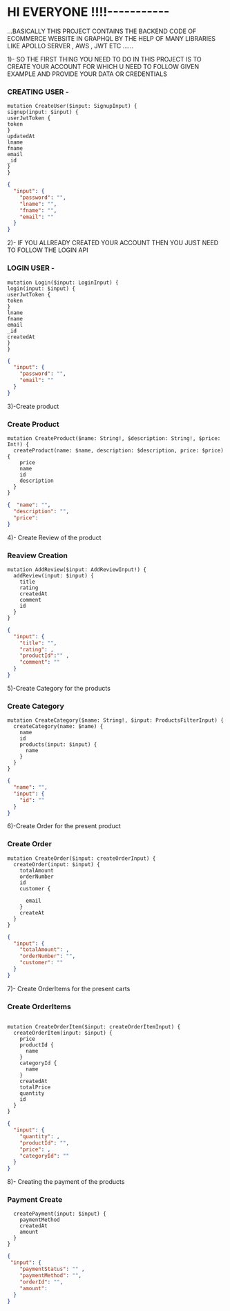# HI EVERYONE !!!!-----------

...BASICALLY THIS PROJECT CONTAINS THE BACKEND CODE OF ECOMMERCE WEBSITE IN GRAPHQL BY THE HELP OF MANY LIBRARIES LIKE APOLLO SERVER , AWS , JWT ETC ......

1)- SO THE FIRST THING YOU NEED TO DO IN THIS PROJECT IS TO CREATE YOUR ACCOUNT FOR WHICH U NEED TO FOLLOW GIVEN EXAMPLE AND PROVIDE YOUR DATA OR CREDENTIALS

### CREATING USER -

```
mutation CreateUser($input: SignupInput) {
signup(input: $input) {
userJwtToken {
token
}
updatedAt
lname
fname
email
_id
}
}
```

```json -
{
  "input": {
    "password": "",
    "lname": "",
    "fname": "",
    "email": ""
  }
}
```

2)- IF YOU ALLREADY CREATED YOUR ACCOUNT THEN YOU JUST NEED TO FOLLOW THE LOGIN API

### LOGIN USER -

```
mutation Login($input: LoginInput) {
login(input: $input) {
userJwtToken {
token
}
lname
fname
email
_id
createdAt
}
}
```

```json -
{
  "input": {
    "password": "",
    "email": ""
  }
}
```

3)-Create product

### Create Product

```
mutation CreateProduct($name: String!, $description: String!, $price: Int!) {
  createProduct(name: $name, description: $description, price: $price) {
    price
    name
    id
    description
  }
}

```

```json -
{  "name": "",
  "description": "",
  "price":
}

```

4)- Create Review of the product

### Reaview Creation

```
mutation AddReview($input: AddReviewInput!) {
  addReview(input: $input) {
    title
    rating
    createdAt
    comment
    id
  }
}
```

```json -
{
  "input": {
    "title": "",
    "rating": ,
    "productId":"" ,
    "comment": ""
  }
}
```

5)-Create Category for the products

### Create Category

```
mutation CreateCategory($name: String!, $input: ProductsFilterInput) {
  createCategory(name: $name) {
    name
    id
    products(input: $input) {
      name
    }
  }
}
```

```json -
{
  "name": "",
  "input": {
    "id": ""
  }
}
```

6)-Create Order for the present product

### Create Order

```
mutation CreateOrder($input: createOrderInput) {
  createOrder(input: $input) {
    totalAmount
    orderNumber
    id
    customer {

      email
    }
    createAt
  }
}
```

```json -
{
  "input": {
    "totalAmount": ,
    "orderNumber": "",
    "customer": ""
  }
}

```

7)- Create OrderItems for the present carts

### Create OrderItems

```

mutation CreateOrderItem($input: createOrderItemInput) {
  createOrderItem(input: $input) {
    price
    productId {
      name
    }
    categoryId {
      name
    }
    createdAt
    totalPrice
    quantity
    id
  }
}

```

```json -
{
  "input": {
    "quantity": ,
    "productId": "",
    "price": ,
    "categoryId": ""
  }
}
```

8)- Creating the payment of the products

### Payment Create

```mutation CreatePayment($input: createPaymentInput) {
  createPayment(input: $input) {
    paymentMethod
    createdAt
    amount
  }
}
```

```json -
{
 "input": {
    "paymentStatus": "" ,
    "paymentMethod": "",
    "orderId": "",
    "amount":
  }
}
```

